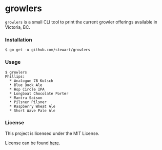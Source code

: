 # growlers

`growlers` is a small CLI tool to print the current growler offerings available
in Victoria, BC.

### Installation

    $ go get -u github.com/stewart/growlers

### Usage

    $ growlers
    Phillips:
      * Analogue 78 Kolsch
      * Blue Buck Ale
      * Hop Circle IPA
      * Longboat Chocolate Porter
      * Mantra Saison
      * Pilsner Pilsner
      * Raspberry Wheat Ale
      * Short Wave Pale Ale

### License

This project is licensed under the MIT License.

License can be found [here](LICENSE).
